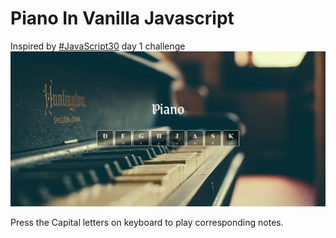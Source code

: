 # Piano In Vanilla Javascript
Inspired by [#JavaScript30](https://javascript30.com/) day 1 challenge
![](screenshot.png)
 
Press the Capital letters on keyboard to play corresponding notes. 
